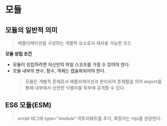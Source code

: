 # 모듈

## 모듈의 일반적 의미

> 애플리케이션을 구성하는 개별적 요소로서 재사용 가능한 코드

**모듈 성립 조건**

- 모듈이 성립하려면 자신만의 파일 스코프를 가질 수 있어야 한다.
- 모듈 내부의 변수, 함수, 객체는 캡슐화되어야 한다.
   > 모듈은 개별적 존재로서 애플리케이션과 분리되어 존재함을 의미
   > export를 통해 내부에서 선언한 식별자를 외부에 공개할 수 있다.

## ES6 모듈(ESM)

> script 태그에 type="module" 어트리뷰트를 추가, 확장자는 mjs를 권장한다.

